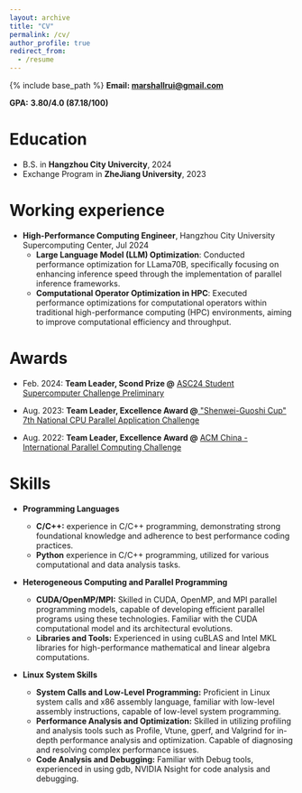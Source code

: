 ```yaml
---
layout: archive
title: "CV"
permalink: /cv/
author_profile: true
redirect_from:
  - /resume
---
```


{% include base_path %}
**Email: marshallrui@gmail.com**

**GPA:** 	**3.80/4.0 (87.18/100)**

Education
======
* B.S. in **Hangzhou City Univercity**, 2024
* Exchange Program in **ZheJiang University**, 2023

Working experience
======
* **High-Performance Computing Engineer**, Hangzhou City University Supercomputing Center, Jul 2024
  * **Large Language Model (LLM) Optimization**: Conducted performance optimization for LLama70B, specifically focusing on enhancing inference speed through the implementation of parallel inference frameworks.
  * **Computational Operator Optimization in HPC**: Executed performance optimizations for computational operators within traditional high-performance computing (HPC) environments, aiming to improve computational efficiency and throughput.

Awards
======

  - Feb. 2024: **Team Leader, Scond Prize @** [ASC24 Student Supercomputer Challenge Preliminary](http://www.asc-events.net/StudentChallenge/index.html)
  
  - Aug. 2023: **Team Leader, Excellence Award @**[  "Shenwei-Guoshi Cup" 7th National CPU Parallel Application Challenge](http://www.paratera-edu.org.cn/resource/index)
  
  - Aug. 2022: **Team Leader, Excellence Award @** [ACM China - International Parallel Computing Challenge](http://www.paratera-edu.org.cn/resource/index)

Skills
======
- **Programming Languages**
  - **C/C++:** experience in C/C++ programming, demonstrating strong foundational knowledge and adherence to best performance coding practices.
  - **Python** experience in C/C++ programming, utilized for various computational and data analysis tasks.

- **Heterogeneous Computing and Parallel Programming**
  - **CUDA/OpenMP/MPI:** Skilled in CUDA, OpenMP, and MPI parallel programming models, capable of developing efficient parallel programs using these technologies. Familiar with the CUDA computational model and its architectural evolutions.
  - **Libraries and Tools:** Experienced in using cuBLAS and Intel MKL libraries for high-performance mathematical and linear algebra computations.

- **Linux System Skills**
  - **System Calls and Low-Level Programming:** Proficient in Linux system calls and x86 assembly language, familiar with low-level assembly instructions, capable of low-level system programming.
  - **Performance Analysis and Optimization:** Skilled in utilizing profiling and analysis tools such as Profile, Vtune, gperf, and Valgrind for in-depth performance analysis and optimization. Capable of diagnosing and resolving complex performance issues.
  - **Code Analysis and Debugging:** Familiar with Debug tools, experienced in using gdb, NVIDIA Nsight for code analysis and debugging.

